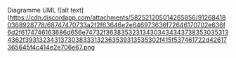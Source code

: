Diagramme UML
![alt text](https://cdn.discordapp.com/attachments/582521205014265856/912684180368928778/68747470733a2f2f63646e2e646973636f72646170702e636f6d2f6174746163686d656e74732f3638353231343034343437383530353134362f3931323431373038333132363539313535302f415f537461722d42617365645f4c414e2e706e67.png